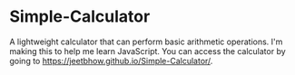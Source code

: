 # Simple-Calculator
A lightweight calculator that can perform basic arithmetic operations. I'm making this to help me learn JavaScript. You can access the calculator by going to https://jeetbhow.github.io/Simple-Calculator/.
